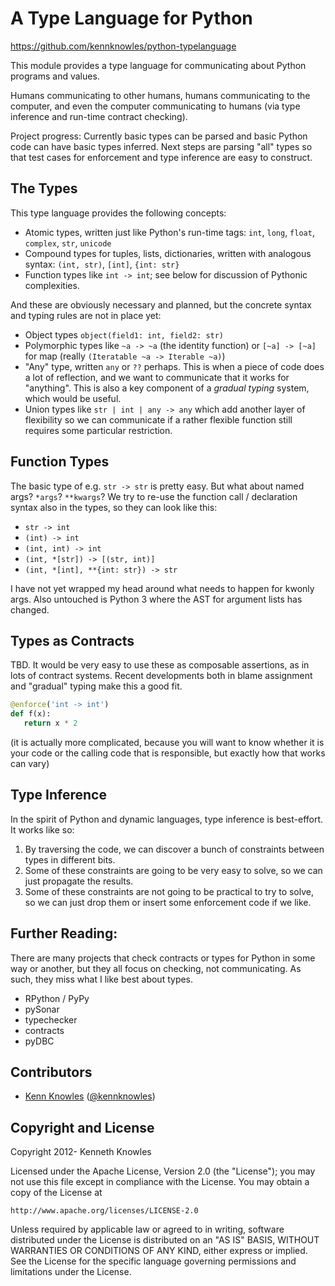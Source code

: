 A Type Language for Python
==========================

https://github.com/kennknowles/python-typelanguage

This module provides a type language for communicating about Python programs and values. 

Humans communicating to other humans, humans communicating to the computer, and even the computer
communicating to humans (via type inference and run-time contract checking).

Project progress: Currently basic types can be parsed and basic Python code can have basic types
inferred. Next steps are parsing "all" types so that test cases for enforcement and type
inference are easy to construct.


The Types
---------

This type language provides the following concepts:

 * Atomic types, written just like Python's run-time tags: `int`, `long`, `float`, `complex`, `str`, `unicode`
 * Compound types for tuples, lists, dictionaries, written with analogous syntax: `(int, str)`,  `[int]`, `{int: str}`
 * Function types like `int -> int`; see below for discussion of Pythonic complexities.
 
And these are obviously necessary and planned, but the concrete syntax and typing rules are not in place yet:

 * Object types `object(field1: int, field2: str) `
 * Polymorphic types like `~a -> ~a` (the identity function) or `[~a] -> [~a]` for map (really `(Iteratable ~a -> Iterable ~a)`)
 * "Any" type, written `any` or `??` perhaps. This is when a piece of code does a lot of reflection, and we want to communicate that it works for "anything".
   This is also a key component of a _gradual typing_ system, which would be useful.
 * Union types like `str | int | any -> any` which add another layer of flexibility so we can communicate if a rather flexible function
   still requires some particular restriction.

Function Types
--------------

The basic type of e.g. `str -> str` is pretty easy. But what about named args? `*args`? `**kwargs`?
We try to re-use the function call / declaration syntax also in the types, so they can look like this:

 * `str -> int`
 * `(int) -> int`
 * `(int, int) -> int`
 * `(int, *[str]) -> [(str, int)]`
 * `(int, *[int], **{int: str}) -> str`

I have not yet wrapped my head around what needs to happen for kwonly args. Also untouched
is Python 3 where the AST for argument lists has changed.


Types as Contracts
------------------

TBD. It would be very easy to use these as composable assertions, as in
lots of contract systems. Recent developments both in blame assignment
and "gradual" typing make this a good fit.

```python
@enforce('int -> int')
def f(x):
   return x * 2
```

(it is actually more complicated, because you will want to know whether
it is your code or the calling code that is responsible, but exactly
how that works can vary)

Type Inference
--------------

In the spirit of Python and dynamic languages, type inference is best-effort. It works like so:

1. By traversing the code, we can discover a bunch of constraints between types in
   different bits.
2. Some of these constraints are going to be very easy to solve, so we can just
   propagate the results.
3. Some of these constraints are not going to be practical to try to solve, so we
   can just drop them or insert some enforcement code if we like.

Further Reading:
----------------

There are many projects that check contracts or types for Python in some way or
another, but they all focus on checking, not communicating. As such, they miss what
I like best about types.

 * RPython / PyPy
 * pySonar
 * typechecker
 * contracts
 * pyDBC


Contributors
------------

 * [Kenn Knowles](https://github.com/kennknowles) ([@kennknowles](https://twitter.com/KennKnowles))


Copyright and License
---------------------

Copyright 2012- Kenneth Knowles

Licensed under the Apache License, Version 2.0 (the "License");
you may not use this file except in compliance with the License.
You may obtain a copy of the License at

    http://www.apache.org/licenses/LICENSE-2.0

Unless required by applicable law or agreed to in writing, software
distributed under the License is distributed on an "AS IS" BASIS,
WITHOUT WARRANTIES OR CONDITIONS OF ANY KIND, either express or implied.
See the License for the specific language governing permissions and
limitations under the License.
